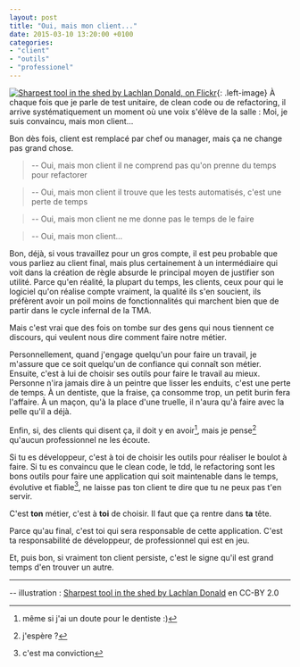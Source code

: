 ```yaml
---
layout: post
title: "Oui, mais mon client..."
date: 2015-03-10 13:20:00 +0100
categories: 
- "client"
- "outils"
- "professionel"
---
```


[![Sharpest tool in the shed by Lachlan Donald, on Flickr](https://farm3.staticflickr.com/2851/9408028555_396725f058_m.jpg)](https://www.flickr.com/photos/lox/9408028555){: .left-image}
À chaque fois que je parle de test unitaire, de clean code ou de refactoring, il arrive systématiquement un moment où une voix s'élève de la salle : Moi, je suis convaincu, mais mon client...

Bon dès fois, client est remplacé par chef ou manager, mais ça ne change pas grand chose.

> -- Oui, mais mon client il ne comprend pas qu'on prenne du temps pour refactorer

> -- Oui, mais mon client il trouve que les tests automatisés, c'est une perte de temps

> -- Oui, mais mon client ne me donne pas le temps de le faire

> -- Oui, mais mon client...


Bon, déjà, si vous travaillez pour un gros compte, il est peu probable que vous parliez au client final, mais plus certainement à un intermédiaire qui voit dans la création de règle absurde le principal moyen de justifier son utilité.
Parce qu'en réalité, la plupart du temps, les clients, ceux pour qui le logiciel qu'on réalise compte vraiment, la qualité ils s'en soucient, ils préfèrent avoir un poil moins de fonctionnalités qui marchent bien que de partir dans le cycle infernal de la TMA.

Mais c'est vrai que des fois on tombe sur des gens qui nous tiennent ce discours, qui veulent nous dire comment faire notre métier.

Personnellement, quand j'engage quelqu'un pour faire un travail, je m'assure que ce soit quelqu'un de confiance qui connaît son métier.
Ensuite, c'est à lui de choisir ses outils pour faire le travail au mieux. Personne n'ira jamais dire à un peintre que lisser les enduits, c'est une perte de temps. À un dentiste, que la fraise, ça consomme trop, un petit burin fera l'affaire. 
À un maçon, qu'à la place d'une truelle, il n'aura qu'à faire avec la pelle qu'il a déjà.

Enfin, si, des clients qui disent ça, il doit y en avoir[^1], mais je pense[^3] qu'aucun professionnel ne les écoute.

Si tu es développeur, c'est à toi de choisir les outils pour réaliser le boulot à faire.
Si tu es convaincu que le clean code, le tdd, le refactoring sont les bons outils pour faire une application qui soit maintenable dans le temps, évolutive et fiable[^2], ne laisse pas ton client te dire que tu ne peux pas t'en servir.

C'est **ton** métier, c'est à **toi** de choisir. Il faut que ça rentre dans **ta** tête.

Parce qu'au final, c'est toi qui sera responsable de cette application.
C'est ta responsabilité de développeur, de professionnel qui est en jeu.

Et, puis bon, si vraiment ton client persiste, c'est le signe qu'il est grand temps d'en trouver un autre.

-----
-- illustration : [Sharpest tool in the shed by Lachlan Donald](https://www.flickr.com/photos/lox/9408028555) en CC-BY 2.0


[^1]: même si j'ai un doute pour le dentiste :)
[^2]: c'est ma conviction
[^3]: j'espère ?

